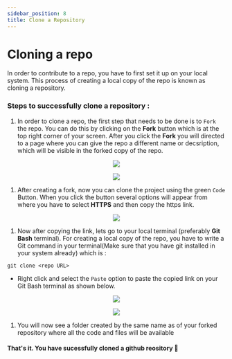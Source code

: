 ```yaml
---
sidebar_position: 8
title: Clone a Repository
---
```



# Cloning a repo

In order to contribute to a repo, you have to first set it up on your local system. This process of creating a local copy of the repo is known as cloning a repository.

### Steps to successfully clone a repository : 

1. In order to clone a repo, the first step that needs to be done is to `Fork` the repo. You can do this by clicking on the **Fork** button which is at the top right corner of your screen. After you click the **Fork** you will directed to a page where you can give the repo a different name or decsription, which will be visible in the forked copy of the repo.

  <p align="center">
    <img src="https://user-images.githubusercontent.com/76985777/171349898-ef2e2fdc-58e6-41bd-9c64-c207712357f8.png"></img>
  </p>

  <p align="center">
    <img src="https://user-images.githubusercontent.com/76985777/171350371-0c622bb5-9b19-43b2-80cf-85756e8aa07d.png"></img>
  </p>


1. After creating a fork, now you can clone the project using the green `Code` Button. When you click the button several options will appear from where you have to select **HTTPS** and then copy the https link.

<p align="center">
  <img src="https://user-images.githubusercontent.com/63872951/190841661-6c55139d-5fc1-4d6f-bf3b-ef3f682f4a22.png"></img>
</p>


1. Now after copying the link, lets go to your local terminal (preferably **Git Bash** terminal). For creating a local copy of the repo, you have to write a Git command in your terminal(Make sure that you have git installed in your system already) which is :
```
git clone <repo URL>
```
 - Right click and select the `Paste` option to paste the copied link on your Git Bash terminal as shown below.
 
  <p align="center">
    <img src="https://user-images.githubusercontent.com/63872951/190841782-821d30cd-be53-44da-8bff-b14b356639cd.png"></img>
  </p>
 
  <p align="center">
   <img src="https://user-images.githubusercontent.com/63872951/190841699-9ee1c5f1-adf5-4b0c-82c5-d994ca0ff8c6.png"></img>
</p>

1. You will now see a folder created by the same name as of your forked repository where all the code and files will be available

#### That's it. You have sucessfully cloned a github reository 🎉
